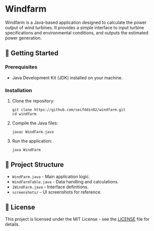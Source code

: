 # Windfarm

Windfarm is a Java-based application designed to calculate the power output of wind turbines. It provides a simple interface to input turbine specifications and environmental conditions, and outputs the estimated power generation.

## 🚀 Getting Started

### Prerequisites

- Java Development Kit (JDK) installed on your machine.

### Installation

1. Clone the repository:

   ```
   git clone https://github.com/seifddin02/windfarm.git
   cd windfarm
   ```

2. Compile the Java files:

   ```
   javac WindFarm.java
   ```

3. Run the application:

   ```
   java WindFarm
   ```

## 🧾 Project Structure

- `WindFarm.java` - Main application logic.
- `WindFarmTable.java` - Data handling and calculations.
- `IWindFarm.java` - Interface definitions.
- `screenshots/` - UI screenshots for reference.

## 📄 License

This project is licensed under the MIT License - see the [LICENSE](LICENSE) file for details.
